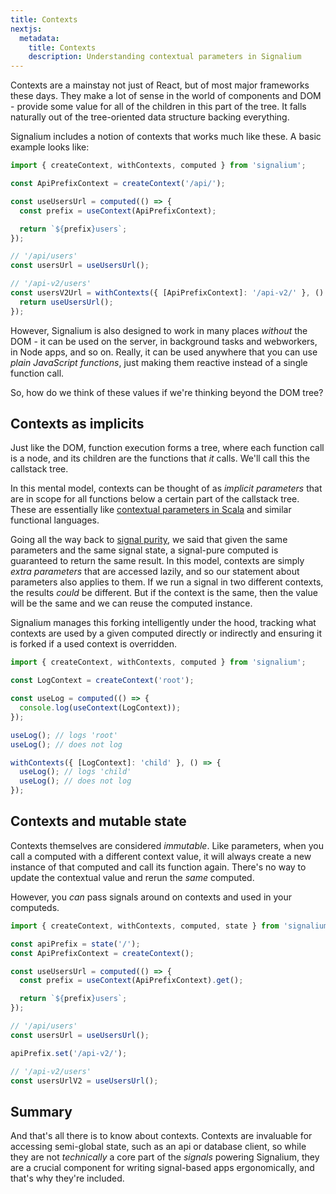 ```yaml
---
title: Contexts
nextjs:
  metadata:
    title: Contexts
    description: Understanding contextual parameters in Signalium
---
```


Contexts are a mainstay not just of React, but of most major frameworks these days. They make a lot of sense in the world of components and DOM - provide some value for all of the children in this part of the tree. It falls naturally out of the tree-oriented data structure backing everything.

Signalium includes a notion of contexts that works much like these. A basic example looks like:

```js
import { createContext, withContexts, computed } from 'signalium';

const ApiPrefixContext = createContext('/api/');

const useUsersUrl = computed(() => {
  const prefix = useContext(ApiPrefixContext);

  return `${prefix}users`;
});

// '/api/users'
const usersUrl = useUsersUrl();

// '/api-v2/users'
const usersV2Url = withContexts({ [ApiPrefixContext]: '/api-v2/' }, () => {
  return useUsersUrl();
});
```

However, Signalium is also designed to work in many places _without_ the DOM - it can be used on the server, in background tasks and webworkers, in Node apps, and so on. Really, it can be used anywhere that you can use _plain JavaScript functions_, just making them reactive instead of a single function call.

So, how do we think of these values if we're thinking beyond the DOM tree?

## Contexts as implicits

Just like the DOM, function execution forms a tree, where each function call is a node, and its children are the functions that _it_ calls. We'll call this the callstack tree.

In this mental model, contexts can be thought of as _implicit parameters_ that are in scope for all functions below a certain part of the callstack tree. These are essentially like [contextual parameters in Scala](https://docs.scala-lang.org/tour/implicit-parameters.html) and similar functional languages.

Going all the way back to [signal purity](/core/computeds-and-state#signal-purity), we said that given the same parameters and the same signal state, a signal-pure computed is guaranteed to return the same result. In this model, contexts are simply _extra parameters_ that are accessed lazily, and so our statement about parameters also applies to them. If we run a signal in two different contexts, the results _could_ be different. But if the context is the same, then the value will be the same and we can reuse the computed instance.

Signalium manages this forking intelligently under the hood, tracking what contexts are used by a given computed directly or indirectly and ensuring it is forked if a used context is overridden.

```js
import { createContext, withContexts, computed } from 'signalium';

const LogContext = createContext('root');

const useLog = computed(() => {
  console.log(useContext(LogContext));
});

useLog(); // logs 'root'
useLog(); // does not log

withContexts({ [LogContext]: 'child' }, () => {
  useLog(); // logs 'child'
  useLog(); // does not log
});
```

## Contexts and mutable state

Contexts themselves are considered _immutable_. Like parameters, when you call a computed with a different context value, it will always create a new instance of that computed and call its function again. There's no way to update the contextual value and rerun the _same_ computed.

However, you _can_ pass signals around on contexts and used in your computeds.

```js
import { createContext, withContexts, computed, state } from 'signalium';

const apiPrefix = state('/');
const ApiPrefixContext = createContext();

const useUsersUrl = computed(() => {
  const prefix = useContext(ApiPrefixContext).get();

  return `${prefix}users`;
});

// '/api/users'
const usersUrl = useUsersUrl();

apiPrefix.set('/api-v2/');

// '/api-v2/users'
const usersUrlV2 = useUsersUrl();
```

## Summary

And that's all there is to know about contexts. Contexts are invaluable for accessing semi-global state, such as an api or database client, so while they are not _technically_ a core part of the _signals_ powering Signalium, they are a crucial component for writing signal-based apps ergonomically, and that's why they're included.
